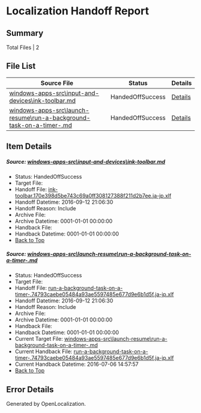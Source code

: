 # <a name='report-top'></a> Localization Handoff Report

## Summary
 Total Files | 2

## File List
 Source File | Status | Details 
 ----------- | ------ | ------- 
 [windows-apps-src\input-and-devices\ink-toolbar.md](https://github.com/Microsoft/windows-apps/blob/71b73605bab71dad36977d0506c090c34359a3e2/windows-apps-src/input-and-devices/ink-toolbar.md) | HandedOffSuccess | [Details](#c4a5b0ae2893fda7697457b9e7449a996707de4b4297)
 [windows-apps-src\launch-resume\run-a-background-task-on-a-timer-.md](https://github.com/Microsoft/windows-apps/blob/16202eeb37421acf75a9032dfc1eec397d23ce4f/windows-apps-src/launch-resume/run-a-background-task-on-a-timer-.md) | HandedOffSuccess | [Details](#dd0d0fe0081eac112ce22e8a035b4bb70be3bef04428)

## Item Details
##### <a name='c4a5b0ae2893fda7697457b9e7449a996707de4b4297'></a> Source: [windows-apps-src\input-and-devices\ink-toolbar.md](https://github.com/Microsoft/windows-apps/blob/71b73605bab71dad36977d0506c090c34359a3e2/windows-apps-src/input-and-devices/ink-toolbar.md)
* Status: HandedOffSuccess
* Target File: 
* Handoff File: [ink-toolbar.170e398d5be743c69a0ff308127388f211d2b7ee.ja-jp.xlf](https://github.com/Microsoft/WDG.handoff/blob/14e03edc08abb27a30ddbb3e5924eaf34f64bb31/ol-handoff/Microsoft/windows-apps.ja-jp/master/ink-toolbar.170e398d5be743c69a0ff308127388f211d2b7ee.ja-jp.xlf)
* Handoff Datetime: 2016-09-12 21:06:30
* Handoff Reason: Include
* Archive File: 
* Archive Datetime: 0001-01-01 00:00:00
* Handback File: 
* Handback Datetime: 0001-01-01 00:00:00
* [Back to Top](#report-top)

##### <a name='dd0d0fe0081eac112ce22e8a035b4bb70be3bef04428'></a> Source: [windows-apps-src\launch-resume\run-a-background-task-on-a-timer-.md](https://github.com/Microsoft/windows-apps/blob/16202eeb37421acf75a9032dfc1eec397d23ce4f/windows-apps-src/launch-resume/run-a-background-task-on-a-timer-.md)
* Status: HandedOffSuccess
* Target File: 
* Handoff File: [run-a-background-task-on-a-timer-.74793caebe05484a93ae5597485e677d9e6b1d5f.ja-jp.xlf](https://github.com/Microsoft/WDG.handoff/blob/14e03edc08abb27a30ddbb3e5924eaf34f64bb31/ol-handoff/Microsoft/windows-apps.ja-jp/master/run-a-background-task-on-a-timer-.74793caebe05484a93ae5597485e677d9e6b1d5f.ja-jp.xlf)
* Handoff Datetime: 2016-09-12 21:06:30
* Handoff Reason: Include
* Archive File: 
* Archive Datetime: 0001-01-01 00:00:00
* Handback File: 
* Handback Datetime: 0001-01-01 00:00:00
* Current Target File: [windows-apps-src\launch-resume\run-a-background-task-on-a-timer-.md](https://github.com/Microsoft/windows-apps.ja-jp/blob/50184089ee68f46cd2f416adf3a3994777b91210/windows-apps-src/launch-resume/run-a-background-task-on-a-timer-.md)
* Current Handback File: [run-a-background-task-on-a-timer-.74793caebe05484a93ae5597485e677d9e6b1d5f.ja-jp.xlf](https://github.com/Microsoft/WDG.handback/blob/4b30c8e256811740592ee2bde985c1f06955abde/ol-handback/Microsoft/windows-apps.ja-jp/master/run-a-background-task-on-a-timer-.74793caebe05484a93ae5597485e677d9e6b1d5f.ja-jp.xlf)
* Current Handback Datetime: 2016-07-06 14:57:57
* [Back to Top](#report-top)


## Error Details

Generated by OpenLocalization.
